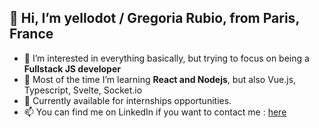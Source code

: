 ## 👋 Hi, I’m yellodot / Gregoria Rubio, from Paris, France
- 👀 I’m interested in everything basically, but trying to focus on being a **Fullstack JS developer**
- 🌱 Most of the time I’m learning **React and Nodejs**, but also Vue.js, Typescript, Svelte, Socket.io
- 💞️ Currently available for internships opportunities.
- 📫 You can find me on LinkedIn if you want to contact me :  [here](https://www.linkedin.com/in/gregoria-rubio/)


<!---
yellodot/yellodot is a ✨ special ✨ repository because its `README.md` (this file) appears on your GitHub profile.
You can click the Preview link to take a look at your changes.
--->
